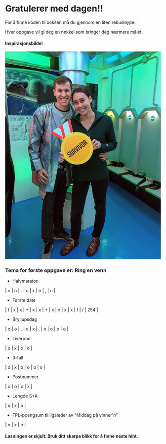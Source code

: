 # Gratulerer med dagen!!

For å finne koden til boksen må du gjennom en liten rebusløype.

Hver oppgave vil gi deg en nøkkel som bringer deg nærmere målet.

#### Inspirasjonsbilde!

![img](escape.JPG)

### Tema for første oppgave er: Ring en venn

- Halvmaraton

| o | o | . | o | x | o | , | o |

- Første date

| ( | x | x | + | x | x | + | x | x | x | x | ) | / | 254 |

- Bryllupsdag

| o | o | . | o | x | . | o | o | o | o | 

- Liverpool

| o | x | o | o | 

- 3-tall

| o | x | o | o | o | o | 

- Postnummer

| o | o | o | x |

- Lengde S+A

| o | x | o | 

- FPL-poengsum til ligaleder av "Middag på vinner'n"

| o | x | o | 

#### Løsningen er skjult. Bruk ditt skarpe blikk for å finne neste hint.
